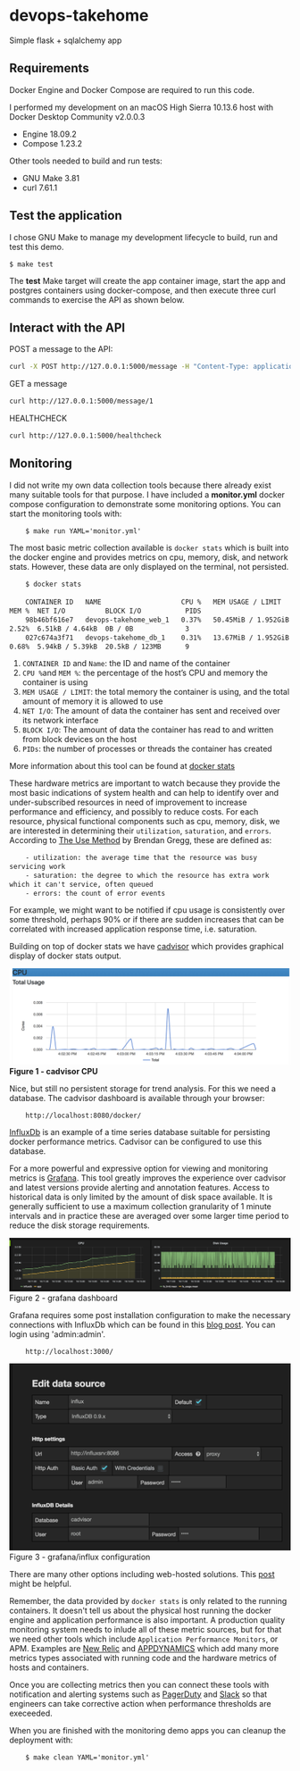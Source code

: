 # devops-takehome
Simple flask + sqlalchemy app

## Requirements
Docker Engine and Docker Compose are required to run this code.

I performed my development on an macOS High Sierra 10.13.6 host with Docker Desktop Community v2.0.0.3
- Engine 18.09.2
- Compose 1.23.2

Other tools needed to build and run tests:
- GNU Make 3.81
- curl 7.61.1

## Test the application
I chose GNU Make to manage my development lifecycle to build, run and test this demo.

    $ make test

The **test** Make target will create the app container image, start the app and postgres containers using docker-compose, and then execute three curl commands to exercise the API as shown below.


## Interact with the API
POST a message to the API:
```bash
curl -X POST http://127.0.0.1:5000/message -H "Content-Type: application/json" --data '{"message": "hi"}'
```

GET a message
```bash
curl http://127.0.0.1:5000/message/1
```

HEALTHCHECK
```bash
curl http://127.0.0.1:5000/healthcheck
```

## Monitoring
I did not write my own data collection tools because there already exist many suitable tools for that purpose. I have included a __monitor.yml__ docker compose configuration to demonstrate some monitoring options. You can start the monitoring tools with:

        $ make run YAML='monitor.yml'

The most basic metric collection available is `docker stats` which is built into the docker engine and provides metrics on cpu, memory, disk, and network stats.  However, these data are only displayed on the terminal, not persisted.

        $ docker stats

        CONTAINER ID   NAME                    CPU %   MEM USAGE / LIMIT     MEM %  NET I/O          BLOCK I/O           PIDS
        98b46bf616e7   devops-takehome_web_1   0.37%   50.45MiB / 1.952GiB   2.52%  6.51kB / 4.64kB  0B / 0B             3
        027c674a3f71   devops-takehome_db_1    0.31%   13.67MiB / 1.952GiB   0.68%  5.94kB / 5.39kB  20.5kB / 123MB      9

1. `CONTAINER ID` and `Name`: the ID and name of the container
1. `CPU %`and `MEM %`: the percentage of the host’s CPU and memory the container is using
1. `MEM USAGE / LIMIT`: the total memory the container is using, and the total amount of memory it is allowed to use
1. `NET I/O`: The amount of data the container has sent and received over its network interface
1. `BLOCK I/O`: The amount of data the container has read to and written from block devices on the host
1. `PIDs`: the number of processes or threads the container has created

More information about this tool can be found at [docker stats](https://docs.docker.com/engine/reference/commandline/stats/)

These hardware metrics are important to watch because they provide the most basic indications of system health and can help to identify over and under-subscribed resources in need of improvement to increase performance and efficiency, and possibly to reduce costs. For each resource, physical functional components such as cpu, memory, disk, we are interested in determining their `utilization`, `saturation`, and `errors`.
According to [The Use Method](http://www.brendangregg.com/usemethod.html) by Brendan Gregg, these are defined as:

        - utilization: the average time that the resource was busy servicing work
        - saturation: the degree to which the resource has extra work which it can't service, often queued
        - errors: the count of error events

For example, we might want to be notified if cpu usage is consistently over some threshold, perhaps 90% or if there are sudden increases that can be correlated with increased application response time, i.e. saturation.

Building on top of docker stats we have [cadvisor](https://hub.docker.com/r/google/cadvisor/) which provides graphical display of docker stats output.

<img src='./img/cadvisor.png' />
<b>Figure 1 - cadvisor CPU</b>

Nice, but still no persistent storage for trend analysis. For this we need a database. The cadvisor dashboard is available through your browser:

        http://localhost:8080/docker/


[InfluxDb](https://www.influxdata.com/) is an example of a time series database suitable for persisting docker performance metrics. Cadvisor can be configured to use this database.

For a more powerful and expressive option for viewing and monitoring metrics is [Grafana](https://grafana.com/). This tool greatly improves the experience over cadvisor and latest versions provide alerting and annotation features. Access to historical data is only limited by the amount of disk space available. It is generally sufficient to use a maximum collection granularity of 1 minute intervals and in practice these are averaged over some larger time period to reduce the disk storage requirements.

<img src='./img/grafana.png' />
Figure 2 - grafana dashboard

Grafana requires some post installation configuration to make the necessary connections with InfluxDb which can be found in this [blog post](https://www.brianchristner.io/how-to-setup-docker-monitoring/). You can login using 'admin:admin'.

        http://localhost:3000/

<img src='./img/grafana-config.png' />
Figure 3 - grafana/influx configuration

There are many other options including web-hosted solutions. This [post](https://code-maze.com/top-docker-monitoring-tools/) might be helpful.

Remember, the data provided by `docker stats` is only related to the running containers. It doesn't tell us about the physical host running the docker engine and application performance is also important. A production quality monitoring system needs to inlude all of these metric sources, but for that we need other tools which include `Application Performance Monitors`, or APM. Examples are [New Relic](https://newrelic.com/) and [APPDYNAMICS](https://www.appdynamics.com/) which add many more metrics types associated with running code and the hardware metrics of hosts and containers.

Once you are collecting metrics then you can connect these tools with notification and alerting systems such as [PagerDuty](https://www.pagerduty.com/) and [Slack](https://slack.com/) so that engineers can take corrective action when performance thresholds are execeeded.

When you are finished with the monitoring demo apps you can cleanup the deployment with:

        $ make clean YAML='monitor.yml'
